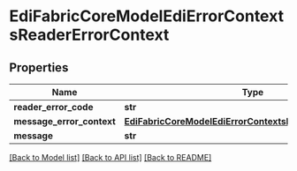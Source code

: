 # EdiFabricCoreModelEdiErrorContextsReaderErrorContext

## Properties
Name | Type | Description | Notes
------------ | ------------- | ------------- | -------------
**reader_error_code** | **str** |  | [optional] 
**message_error_context** | [**EdiFabricCoreModelEdiErrorContextsMessageErrorContext**](EdiFabricCoreModelEdiErrorContextsMessageErrorContext.md) |  | [optional] 
**message** | **str** |  | [optional] 

[[Back to Model list]](../README.md#documentation-for-models) [[Back to API list]](../README.md#documentation-for-api-endpoints) [[Back to README]](../README.md)


